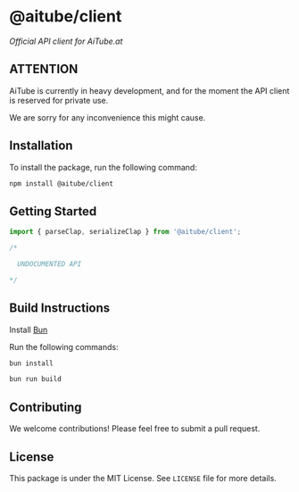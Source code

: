 # @aitube/client

*Official API client for AiTube.at*

## ATTENTION

AiTube is currently in heavy development, and for the moment
the API client is reserved for private use.

We are sorry for any inconvenience this might cause.

## Installation

To install the package, run the following command:

```bash
npm install @aitube/client
```

## Getting Started

```typescript
import { parseClap, serializeClap } from '@aitube/client';

/*

  UNDOCUMENTED API

*/
```

## Build Instructions

Install [Bun](https://bun.sh/)

Run the following commands:

```bash
bun install

bun run build
```

## Contributing

We welcome contributions! Please feel free to submit a pull request.

## License

This package is under the MIT License. See `LICENSE` file for more details.
